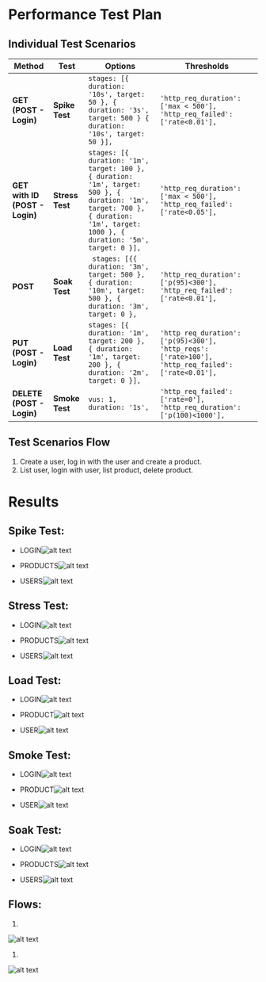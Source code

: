 # Performance Test Plan

## Individual Test Scenarios

**Method** | **Test** | **Options** | **Thresholds**
--- | --- | --- | ---
**GET (POST - Login)** | **Spike Test** | `stages: [{ duration: '10s', target: 50 }, { duration: '3s', target: 500 } { duration: '10s', target: 50 }],` | `'http_req_duration': ['max < 500'], 'http_req_failed': ['rate<0.01'],`
**GET with ID (POST - Login)** | **Stress Test** | `stages: [{ duration: '1m', target: 100 }, { duration: '1m', target: 500 }, { duration: '1m', target: 700 }, { duration: '1m', target: 1000 }, { duration: '5m', target: 0 }],` | `'http_req_duration': ['max < 500'], 'http_req_failed': ['rate<0.05'],`
**POST** | **Soak Test** | ` stages: [{{ duration: '3m', target: 500 }, { duration: '10m', target: 500 }, { duration: '3m', target: 0 },` | `'http_req_duration': ['p(95)<300'], 'http_req_failed': ['rate<0.01'],`
**PUT (POST - Login)** | **Load Test** | `stages: [{ duration: '1m', target: 200 }, { duration: '1m', target: 200 }, { duration: '2m', target: 0 }],` | `'http_req_duration': ['p(95)<300'], 'http_reqs': ['rate>100'], 'http_req_failed': ['rate<0.01'],`
**DELETE (POST - Login)** | **Smoke Test** | `vus: 1, duration: '1s',` | `'http_req_failed': ['rate=0'], 'http_req_duration': ['p(100)<1000'],`

## Test Scenarios Flow

1. Create a user, log in with the user and create a product.
2. List user, login with user, list product, delete product.

# Results

## **Spike Test:**

- LOGIN![alt text](./imagens/image.png)

- PRODUCTS![alt text](./imagens/image-1.png)

- USERS![alt text](./imagens/image-2.png)

## **Stress Test:**

- LOGIN![alt text](./imagens/image-3.png)

- PRODUCTS![alt text](./imagens/image-4.png)

- USERS![alt text](./imagens/image-5.png)

## **Load Test:**

- LOGIN![alt text](./imagens/image-6.png)

- PRODUCT![alt text](./imagens/image-7.png)

- USER![alt text](./imagens/image-8.png)

## **Smoke Test:**

- LOGIN![alt text](./imagens/image-9.png)

- PRODUCT![alt text](./imagens/image-10.png)

- USER![alt text](./imagens/image-11.png)

## **Soak Test:**

- LOGIN![alt text](./imagens/image-14.png)

- PRODUCTS![alt text](./imagens/image-12.png)

- USERS![alt text](./imagens/image-13.png)

## **Flows:**

1.

![alt text](./imagens/image-15.png)

1.

![alt text](./imagens/image-16.png)